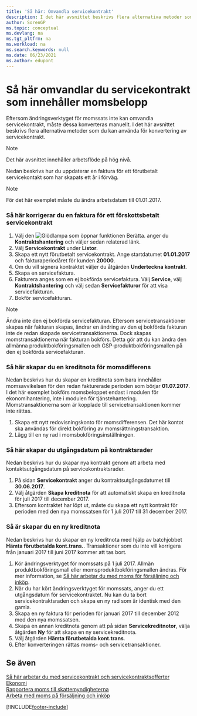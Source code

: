 ```yaml
---
title: 'Så här: Omvandla servicekontrakt'
description: I det här avsnittet beskrivs flera alternativa metoder som du kan använda för att konvertera serviceavtal som inkluderar momsbelopp.
author: SorenGP
ms.topic: conceptual
ms.devlang: na
ms.tgt_pltfrm: na
ms.workload: na
ms.search.keywords: null
ms.date: 06/23/2021
ms.author: edupont
---
```

# <a name="convert-service-contracts-that-include-vat-amounts"></a><a name="convert-service-contracts-that-include-vat-amounts"></a>Så här omvandlar du servicekontrakt som innehåller momsbelopp
Eftersom ändringsverktyget för momssats inte kan omvandla servicekontrakt, måste dessa konverteras manuellt. I det här avsnittet beskrivs flera alternativa metoder som du kan använda för konvertering av servicekontrakt.  

> [!NOTE]  
>  Det här avsnittet innehåller arbetsflöde på hög nivå.  

 Nedan beskrivs hur du uppdaterar en faktura för ett förutbetalt servicekontakt som har skapats ett år i förväg.  

> [!NOTE]  
>  För det här exemplet måste du ändra arbetsdatum till 01.01.2017.  

### <a name="to-correct-an-invoice-for-a-prepaid-service-contract"></a><a name="to-correct-an-invoice-for-a-prepaid-service-contract"></a>Så här korrigerar du en faktura för ett förskottsbetalt servicekontrakt
1. Välj den ![Glödlampa som öppnar funktionen Berätta.](media/ui-search/search_small.png "Berätta vad du vill göra") anger du **Kontraktshantering** och väljer sedan relaterad länk.  
2. Välj **Servicekontrakt** under **Listor**.  
3. Skapa ett nytt förutbetalt servicekontrakt. Ange startdatumet **01.01.2017** och fakturaperiodåret för kunden **20000**.  
4. Om du vill signera kontraktet väljer du åtgärden **Underteckna kontrakt**.  
5. Skapa en servicefaktura.
6. Fakturera anges som en ej bokförda servicefaktura. Välj **Service**, välj **Kontraktshantering** och välj sedan **Servicefakturor** för att visa servicefakturan.  
7. Bokför servicefakturan.  

> [!NOTE]  
>  Ändra inte den ej bokförda servicefakturan. Eftersom servicetransaktioner skapas när fakturan skapas, ändrar en ändring av den ej bokförda fakturan inte de redan skapade servicetransaktionerna. Dock skapas momstransaktionerna när fakturan bokförs. Detta gör att du kan ändra den allmänna produktbokföringsmallen och GSP-produktbokföringsmallen på den ej bokförda servicefakturan.  

### <a name="to-create-a-credit-memo-for-vat-difference"></a><a name="to-create-a-credit-memo-for-vat-difference"></a>Så här skapar du en kreditnota för momsdifferens
Nedan beskrivs hur du skapar en kreditnota som bara innehåller momsavvikelsen för den redan fakturerade perioden som börjar **01.07.2017**. I det här exemplet bokförs momsbeloppet endast i modulen för ekonomihantering, inte i modulen för tjänstehantering. Momstransaktionerna som är kopplade till servicetransaktionen kommer inte rättas.  

1. Skapa ett nytt redovisningskonto för momsdifferensen. Det här kontot ska användas för direkt bokföring av momsrättningstransaktion.  
2. Lägg till en ny rad i momsbokföringsinställningen.  

### <a name="to-create-contract-expiration-dates-in-contract-lines"></a><a name="to-create-contract-expiration-dates-in-contract-lines"></a>Så här skapar du utgångsdatum på kontraktsrader
Nedan beskrivs hur du skapar nya kontrakt genom att arbeta med kontaktsutgångsdatum på servicekontraktsrader.  

1. På sidan **Servicekontrakt** anger du kontraktsutgångsdatumet till **30.06.2017**.  
2. Välj åtgärden **Skapa kreditnota** för att automatiskt skapa en kreditnota för juli 2017 till december 2017.  
3. Eftersom kontraktet har löpt ut, måste du skapa ett nytt kontrakt för perioden med den nya momssatsen för 1 juli 2017 till 31 december 2017.  

### <a name="to-create-a-new-credit-memo"></a><a name="to-create-a-new-credit-memo"></a>Så är skapar du en ny kreditnota
Nedan beskrivs hur du skapar en ny kreditnota med hjälp av batchjobbet **Hämta förutbetalda kont.trans.**. Transaktioner som du inte vill korrigera från januari 2017 till juni 2017 kommer att tas bort.  

1. Kör ändringsverktyget för momssats på 1 juli 2017. Allmän produktbokföringsmall eller momsproduktbokföringsmallen ändras. För mer information, se [Så här arbetar du med moms för försäljning och inköp](finance-work-with-vat.md).  
2. När du har kört ändringsverktyget för momssats, anger du ett utgångsdatum för servicekontraktet. Nu kan du ta bort servicekontraktsraden och skapa en ny rad som är identisk med den gamla.  
3. Skapa en ny faktura för perioden för januari 2017 till december 2012 med den nya momssatsen.  
4. Skapa en annan kreditnota genom att på sidan **Servicekreditnotor**, välja åtgärden **Ny** för att skapa en ny servicekreditnota.  
5. Välj åtgärden **Hämta förutbetalda kont.trans**.  
6. Efter konverteringen rättas moms- och servicetransaktioner.  

## <a name="see-also"></a><a name="see-also"></a>Se även
[Så här arbetar du med servicekontrakt och servicekontraktsofferter](service-how-to-create-service-contracts-and-service-contract-quotes.md)  
[Ekonomi](finance.md)  
[Rapportera moms till skattemyndigheterna](finance-how-report-vat.md)  
[Arbeta med moms på försäljning och inköp](finance-work-with-vat.md)  


[!INCLUDE[footer-include](includes/footer-banner.md)]
